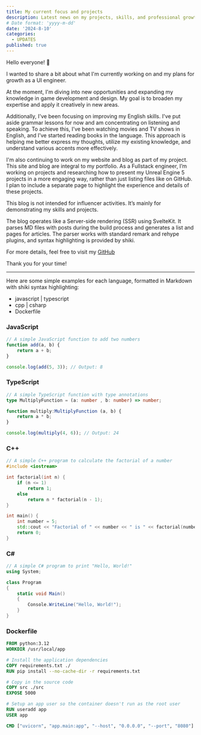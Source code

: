```yaml
---
title: My current focus and projects
description: Latest news on my projects, skills, and professional growth.
# Date format: 'yyyy-m-dd'
date: '2024-8-10'
categories:
  - UPDATES
published: true
---
```


Hello everyone! 👋

I wanted to share a bit about what I'm currently working on and my plans for growth as a UI engineer.

At the moment, I'm diving into new opportunities and expanding my knowledge in game development and design. My goal is to broaden my expertise and apply it creatively in new areas.

Additionally, I've been focusing on improving my English skills. I've put aside grammar lessons for now and am concentrating on listening and speaking. To achieve this, I’ve been watching movies and TV shows in English, and I’ve started reading books in the language. This approach is helping me better express my thoughts, utilize my existing knowledge, and understand various accents more effectively.

I'm also continuing to work on my website and blog as part of my project. This site and blog are integral to my portfolio. As a Fullstack engineer, I’m working on projects and researching how to present my Unreal Engine 5 projects in a more engaging way, rather than just listing files like on GitHub. I plan to include a separate page to highlight the experience and details of these projects.

This blog is not intended for influencer activities. It’s mainly for demonstrating my skills and projects.

The blog operates like a Server-side rendering (SSR) using SvelteKit. It parses MD files with posts during the build process and generates a list and pages for articles. The parser works with standard remark and rehype plugins, and syntax highlighting is provided by shiki.

For more details, feel free to visit my [GitHub](https://github.com/anton-loiko/anton-loiko.github.io)

Thank you for your time!

---

Here are some simple examples for each language, formatted in Markdown with shiki syntax highlighting:

- javascript | typescript
- cpp | csharp
- Dockerfile

### JavaScript

```js
// A simple JavaScript function to add two numbers
function add(a, b) {
	return a + b;
}

console.log(add(5, 3)); // Output: 8
```

### TypeScript

```ts
// A simple TypeScript function with type annotations
type MultiplyFunction = (a: number , b: number) => number;

function multiply:MultiplyFunction (a, b) {
	return a * b;
}

console.log(multiply(4, 6)); // Output: 24
```

### C++

```cpp
// A simple C++ program to calculate the factorial of a number
#include <iostream>

int factorial(int n) {
    if (n <= 1)
        return 1;
    else
        return n * factorial(n - 1);
}

int main() {
    int number = 5;
    std::cout << "Factorial of " << number << " is " << factorial(number) << std::endl;
    return 0;
}
```

### C#

```csharp
// A simple C# program to print "Hello, World!"
using System;

class Program
{
    static void Main()
    {
        Console.WriteLine("Hello, World!");
    }
}

```

### Dockerfile

```dockerfile
FROM python:3.12
WORKDIR /usr/local/app

# Install the application dependencies
COPY requirements.txt ./
RUN pip install --no-cache-dir -r requirements.txt

# Copy in the source code
COPY src ./src
EXPOSE 5000

# Setup an app user so the container doesn't run as the root user
RUN useradd app
USER app

CMD ["uvicorn", "app.main:app", "--host", "0.0.0.0", "--port", "8080"]
```
